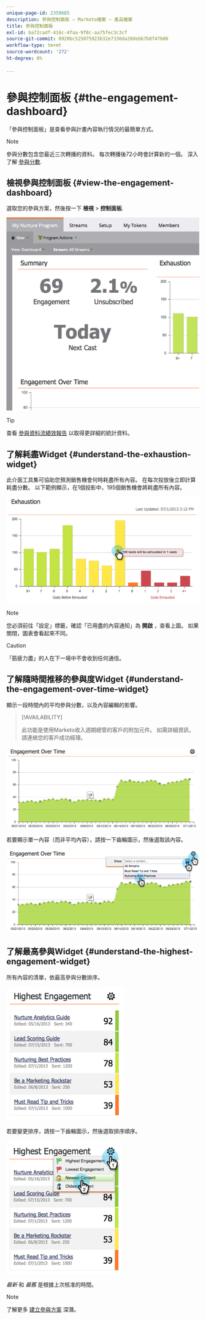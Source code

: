 ```yaml
---
unique-page-id: 2359685
description: 參與控制面板 — Marketo檔案 — 產品檔案
title: 參與控制面板
exl-id: ba72cadf-416c-4faa-9f0c-aa75fec3c3cf
source-git-commit: 8920bc525075923b32e7330da20debb7b8f47b06
workflow-type: tm+mt
source-wordcount: '272'
ht-degree: 0%

---
```


# 參與控制面板 {#the-engagement-dashboard}

「參與控制面板」是查看參與計畫內容執行情況的最簡單方式。

>[!NOTE]
>
>參與分數包含您最近三次轉播的資料。 每次轉播後72小時會計算新的一個。 深入了解 [參與分數](/help/marketo/product-docs/email-marketing/drip-nurturing/reports-and-notifications/understanding-the-engagement-score.md).

## 檢視參與控制面板 {#view-the-engagement-dashboard}

選取您的參與方案，然後按一下 **檢視** > **控制面板**.

![](assets/image2014-9-15-16-3a42-3a41.png)

>[!TIP]
>
>查看 [參與資料流績效報告](/help/marketo/product-docs/email-marketing/drip-nurturing/reports-and-notifications/engagement-stream-performance-report.md) 以取得更詳細的統計資料。

## 了解耗盡Widget {#understand-the-exhaustion-widget}

此介面工具集可協助您預測銷售機會何時耗盡所有內容。 在每次投放後立即計算耗盡分數。 以下範例顯示，在1個投影中，195個銷售機會將耗盡所有內容。

![](assets/image2014-9-15-16-3a45-3a10.png)

>[!NOTE]
>
>您必須前往「設定」標籤，確認「已用盡的內容通知」為 **開啟** ，查看上圖。 如果關閉，圖表會看起來不同。

>[!CAUTION]
>
>「筋疲力盡」的人在下一場中不會收到任何通信。

## 了解隨時間推移的參與度Widget {#understand-the-engagement-over-time-widget}

顯示一段時間內的平均參與分數，以及內容編輯的影響。

>[!AVAILABILITY]
>
>此功能是使用Marketo收入週期總管的客戶的附加元件。 如需詳細資訊，請連絡您的客戶成功經理。

![](assets/image2014-9-15-16-3a45-3a50.png)

若要顯示單一內容（而非平均內容），請按一下齒輪圖示，然後選取該內容。

![](assets/image2014-9-15-16-3a46-3a45.png)

## 了解最高參與Widget {#understand-the-highest-engagement-widget}

所有內容的清單，依最高參與分數排序。

![](assets/image2014-9-15-16-3a46-3a54.png)

若要變更排序，請按一下齒輪圖示，然後選取排序順序。

![](assets/image2014-9-15-16-3a46-3a58.png)

_最新_ 和 _最舊_ 是根據上次核准的時間。

>[!NOTE]
>
>了解更多 [建立參與方案](/help/marketo/product-docs/email-marketing/drip-nurturing/creating-an-engagement-program/create-an-engagement-program.md) 深潛。
